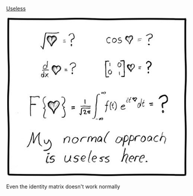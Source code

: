 [Useless](https://xkcd.com/55)

![Useless](./random_comic.png)

Even the identity matrix doesn't work normally

